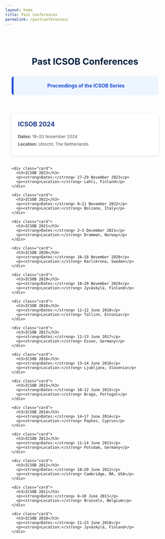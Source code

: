 ```yaml
---
layout: home
title: Past Conferences
permalink: /pastconferences/
---
```


<style>
  .container {
    max-width: 1000px;
    margin: 0 auto;
    padding: 40px 20px;
  }
  h1 {
    text-align: center;
    color: #00203F;
    margin-bottom: 30px;
  }
  .proceedings-box {
    background-color: #EDF5FF;
    border-left: 6px solid #1D4ED8;
    padding: 20px;
    margin-bottom: 40px;
    border-radius: 8px;
    text-align: center;
  }
  .proceedings-box a {
    color: #1D4ED8;
    font-weight: bold;
    text-decoration: none;
    font-size: 1.1em;
  }
  .proceedings-box a:hover {
    text-decoration: underline;
  }
  .grid {
    display: grid;
    grid-template-columns: repeat(auto-fit, minmax(250px, 1fr));
    gap: 20px;
  }
  .card {
    background: #fff;
    border-radius: 8px;
    box-shadow: 0 2px 8px rgba(0,0,0,0.1);
    padding: 20px;
  }
  .card h3 {
    margin-top: 0;
    color: #1E3A8A;
    font-size: 1.4em;
  }
  .card p {
    margin: 8px 0;
    color: #555;
    font-size: 0.95em;
  }
  @media (max-width: 600px) {
    .container { padding: 20px 10px; }
  }
</style>

<div class="container">
  <h1>Past ICSOB Conferences</h1>
  <div class="grid">
 <div class="proceedings-box">
    <a href="https://link.springer.com/conference/icsob" target="_blank">
      Proceedings of the ICSOB Series
    </a>
  </div>
    <div class="card">
      <h3>ICSOB 2024</h3>
      <p><strong>Dates:</strong> 18–20 November 2024</p>
      <p><strong>Location:</strong> Utrecht, The Netherlands</p>
    </div>

    <div class="card">
      <h3>ICSOB 2023</h3>
      <p><strong>Dates:</strong> 27–29 November 2023</p>
      <p><strong>Location:</strong> Lahti, Finland</p>
    </div>

    <div class="card">
      <h3>ICSOB 2022</h3>
      <p><strong>Dates:</strong> 8–11 November 2022</p>
      <p><strong>Location:</strong> Bolzano, Italy</p>
    </div>

    <div class="card">
      <h3>ICSOB 2021</h3>
      <p><strong>Dates:</strong> 2–3 December 2021</p>
      <p><strong>Location:</strong> Drammen, Norway</p>
    </div>

    <div class="card">
      <h3>ICSOB 2020</h3>
      <p><strong>Dates:</strong> 16–18 November 2020</p>
      <p><strong>Location:</strong> Karlskrona, Sweden</p>
    </div>

    <div class="card">
      <h3>ICSOB 2019</h3>
      <p><strong>Dates:</strong> 18–20 November 2019</p>
      <p><strong>Location:</strong> Jyväskylä, Finland</p>
    </div>

    <div class="card">
      <h3>ICSOB 2018</h3>
      <p><strong>Dates:</strong> 11–12 June 2018</p>
      <p><strong>Location:</strong> Tallinn, Estonia</p>
    </div>

    <div class="card">
      <h3>ICSOB 2017</h3>
      <p><strong>Dates:</strong> 12–13 June 2017</p>
      <p><strong>Location:</strong> Essen, Germany</p>
    </div>

    <div class="card">
      <h3>ICSOB 2016</h3>
      <p><strong>Dates:</strong> 13–14 June 2016</p>
      <p><strong>Location:</strong> Ljubljana, Slovenia</p>
    </div>

    <div class="card">
      <h3>ICSOB 2015</h3>
      <p><strong>Dates:</strong> 10–12 June 2015</p>
      <p><strong>Location:</strong> Braga, Portugal</p>
    </div>

    <div class="card">
      <h3>ICSOB 2014</h3>
      <p><strong>Dates:</strong> 14–17 June 2014</p>
      <p><strong>Location:</strong> Paphos, Cyprus</p>
    </div>

    <div class="card">
      <h3>ICSOB 2013</h3>
      <p><strong>Dates:</strong> 11–14 June 2013</p>
      <p><strong>Location:</strong> Potsdam, Germany</p>
    </div>

    <div class="card">
      <h3>ICSOB 2012</h3>
      <p><strong>Dates:</strong> 18–20 June 2012</p>
      <p><strong>Location:</strong> Cambridge, MA, USA</p>
    </div>

    <div class="card">
      <h3>ICSOB 2011</h3>
      <p><strong>Dates:</strong> 8–10 June 2011</p>
      <p><strong>Location:</strong> Brussels, Belgium</p>
    </div>

    <div class="card">
      <h3>ICSOB 2010</h3>
      <p><strong>Dates:</strong> 21–23 June 2010</p>
      <p><strong>Location:</strong> Jyväskylä, Finland</p>
    </div>

  </div>
</div>
